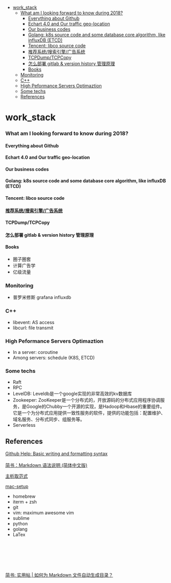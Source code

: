 <!-- MarkdownTOC -->

- [work_stack](#work_stack)
    - [What am I looking forward to know during 2018?](#what-am-i-looking-forward-to-know-during-2018)
      - [Everything about Github](#everything-about-github)
      - [Echart 4.0 and Our traffic geo-location](#echart-40-and-our-traffic-geo-location)
      - [Our business codes](#our-business-codes)
      - [Golang: k8s source code and some database core algorithm, like influxDB \(ETCD\)](#golang-k8s-source-code-and-some-database-core-algorithm-like-influxdb-etcd)
      - [Tencent: libco source code](#tencent-libco-source-code)
      - [推荐系统/搜索引擎/广告系统](#%E6%8E%A8%E8%8D%90%E7%B3%BB%E7%BB%9F%E6%90%9C%E7%B4%A2%E5%BC%95%E6%93%8E%E5%B9%BF%E5%91%8A%E7%B3%BB%E7%BB%9F)
      - [TCPDump/TCPCopy](#tcpdumptcpcopy)
      - [怎么部署 gitlab & version history 管理原理](#%E6%80%8E%E4%B9%88%E9%83%A8%E7%BD%B2-gitlab--version-history-%E7%AE%A1%E7%90%86%E5%8E%9F%E7%90%86)
      - [Books](#books)
    - [Monitoring](#monitoring)
    - [C++](#c)
    - [High Peformance Servers Optimaztion](#high-peformance-servers-optimaztion)
    - [Some techs](#some-techs)
  - [References](#references)

<!-- /MarkdownTOC -->
# work_stack

### What am I looking forward to know during 2018?
#### Everything about Github
#### Echart 4.0 and Our traffic geo-location
#### Our business codes
#### Golang: k8s source code and some database core algorithm, like influxDB (ETCD)
#### Tencent: libco source code
#### [推荐系统/搜索引擎/广告系统](https://mp.weixin.qq.com/s?__biz=MzA3MjEyNTE4MQ==&mid=2652733119&idx=1&sn=5d3347a99db576a0ea2150202f7f8cb5&chksm=84cac12db3bd483bad94b1820a84404fd48ef43e886f7ee2b3f331984f49a00db86baf17dc15&mpshare=1&scene=23&srcid=0226qW0cXLOno3xAEnwIqega#rd)
#### TCPDump/TCPCopy
#### 怎么部署 gitlab & version history 管理原理
#### Books
* 圈子圈套
* 计算广告学
* 亿级流量

### Monitoring
* 普罗米修斯 grafana influxdb

### C++
* libevent: AS access
* libcurl: file transmit

### High Peformance Servers Optimaztion
* In a server: coroutine
* Among servers: schedule (K8S, ETCD) <br>

### Some techs
* Raft
* RPC
* LevelDB: Leveldb是一个google实现的非常高效的kv数据库
* Zookeeper: ZooKeeper是一个分布式的，开放源码的分布式应用程序协调服务，是Google的Chubby一个开源的实现，是Hadoop和Hbase的重要组件。<br/>它是一个为分布式应用提供一致性服务的软件，提供的功能包括：配置维护、域名服务、分布式同步、组服务等。<br/>
* Serverless

## References
[Github Help: Basic writing and formatting syntax](https://help.github.com/articles/basic-writing-and-formatting-syntax/)<br/>
<br/>
[简书：Markdown 语法说明 (简体中文版)](https://www.appinn.com/markdown/)<br/>

[主析取范式](https://baike.baidu.com/item/主析取范式/2342425)<br/>

[mac-setup](https://sourabhbajaj.com/mac-setup/)<br/>
* homebrew
* iterm + zsh
* git
* vim: maximum awesome vim
* sublime
* python
* golang
* LaTex



[]()<br/>

[]()<br/>

[]()<br/>

[简书: 实用帖 | 如何为 Markdown 文件自动生成目录？](https://www.jianshu.com/p/4721ddd27027)<br/>



